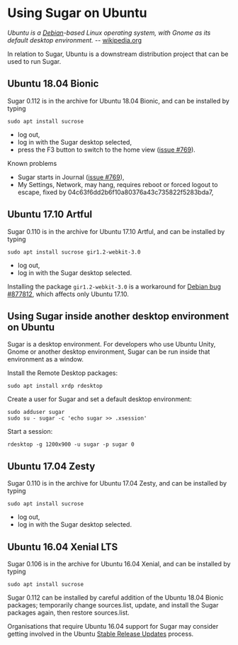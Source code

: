 Using Sugar on Ubuntu
=====================

*Ubuntu is a [Debian](debian.md)-based Linux operating system, with Gnome as its default desktop environment.* -- [wikipedia.org](http://en.wikipedia.org/wiki/Ubuntu_%28operating_system%29)

In relation to Sugar, Ubuntu is a downstream distribution project that can be used to run Sugar.

Ubuntu 18.04 Bionic
-------------------

Sugar 0.112 is in the archive for Ubuntu 18.04 Bionic, and can be installed by typing

    sudo apt install sucrose

-   log out,
-   log in with the Sugar desktop selected,
-   press the F3 button to switch to the home view ([issue #769](https://github.com/sugarlabs/sugar/issues/769)).

Known problems

-   Sugar starts in Journal ([issue #769](https://github.com/sugarlabs/sugar/issues/769)),
-   My Settings, Network, may hang, requires reboot or forced logout to escape, fixed by 04c63f6dd2b6f10a80376a43c735822f5283bda7,

Ubuntu 17.10 Artful
-------------------

Sugar 0.110 is in the archive for Ubuntu 17.10 Artful, and can be installed by typing

    sudo apt install sucrose gir1.2-webkit-3.0

-   log out,
-   log in with the Sugar desktop selected.

Installing the package `gir1.2-webkit-3.0` is a workaround for [Debian bug \#877812](https://bugs.debian.org/cgi-bin/bugreport.cgi?bug=877812), which affects only Ubuntu 17.10.

Using Sugar inside another desktop environment on Ubuntu
--------------------------------------------------------

Sugar is a desktop environment. For developers who use Ubuntu Unity, Gnome or another desktop environment, Sugar can be run inside that environment as a window.

Install the Remote Desktop packages:

    sudo apt install xrdp rdesktop

Create a user for Sugar and set a default desktop environment:

    sudo adduser sugar
    sudo su - sugar -c 'echo sugar >> .xsession'

Start a session:

    rdesktop -g 1200x900 -u sugar -p sugar 0

Ubuntu 17.04 Zesty
------------------

Sugar 0.110 is in the archive for Ubuntu 17.04 Zesty, and can be installed by typing

    sudo apt install sucrose

-   log out,
-   log in with the Sugar desktop selected.

Ubuntu 16.04 Xenial LTS
-----------------------

Sugar 0.106 is in the archive for Ubuntu 16.04 Xenial, and can be installed by typing

    sudo apt install sucrose

Sugar 0.112 can be installed by careful addition of the Ubuntu 18.04 Bionic packages; temporarily change sources.list, update, and install the Sugar packages again, then restore sources.list.

Organisations that require Ubuntu 16.04 support for Sugar may consider getting involved in the Ubuntu [Stable Release Updates](https://wiki.ubuntu.com/StableReleaseUpdates) process.
